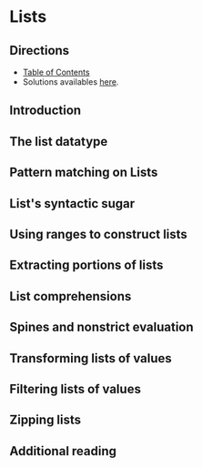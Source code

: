 # Lists

## Directions

* [Table of Contents](../../README.md)
* Solutions availables [here](exercises/README.md).

## Introduction

## The list datatype

## Pattern matching on Lists

## List's syntactic sugar

## Using ranges to construct lists

## Extracting portions of lists

## List comprehensions

## Spines and nonstrict evaluation

## Transforming lists of values

## Filtering lists of values

## Zipping lists

## Additional reading
